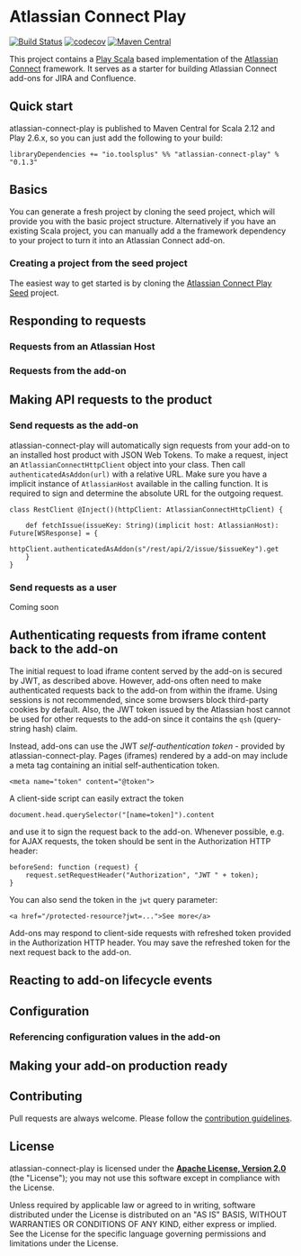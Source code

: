 Atlassian Connect Play
======================

[![Build Status](https://travis-ci.org/toolsplus/atlassian-connect-play.svg?branch=master)](https://travis-ci.org/toolsplus/atlassian-connect-play)
[![codecov](https://codecov.io/gh/toolsplus/atlassian-connect-play/branch/master/graph/badge.svg)](https://codecov.io/gh/toolsplus/atlassian-connect-play)
[![Maven Central](https://img.shields.io/maven-central/v/io.toolsplus/atlassian-connect-play-core_2.12.svg)](https://maven-badges.herokuapp.com/maven-central/io.toolsplus/atlassian-connect-play-core_2.11)


This project contains a [Play Scala](https://www.playframework.com/) based 
implementation of the [Atlassian Connect](https://connect.atlassian.com/) framework. 
It serves as a starter for building Atlassian Connect add-ons for JIRA and Confluence.

## Quick start

atlassian-connect-play is published to Maven Central for Scala 2.12 and Play 2.6.x, 
so you can just add the following to your build:

    libraryDependencies += "io.toolsplus" %% "atlassian-connect-play" % "0.1.3"

## Basics

You can generate a fresh project by cloning the seed project, which will provide 
you with the basic project structure. Alternatively if you have an existing Scala 
project, you can manually add a the framework dependency to your project to turn 
it into an Atlassian Connect add-on.

### Creating a project from the seed project

The easiest way to get started is by cloning the [Atlassian Connect Play Seed](atlassian-connect-play-seed) 
project.

## Responding to requests
 
### Requests from an Atlassian Host

### Requests from the add-on


## Making API requests to the product

### Send requests as the add-on

atlassian-connect-play will automatically sign requests from your add-on to an 
installed host product with JSON Web Tokens. To make a request, inject an 
`AtlassianConnectHttpClient` object into your class.
Then call `authenticatedAsAddon(url)` with a relative URL. Make sure you have a 
implicit instance of `AtlassianHost` available in the calling function. It is 
required to sign and determine the absolute URL for the outgoing request.

    class RestClient @Inject()(httpClient: AtlassianConnectHttpClient) {
   
        def fetchIssue(issueKey: String)(implicit host: AtlassianHost): Future[WSResponse] = {
            httpClient.authenticatedAsAddon(s"/rest/api/2/issue/$issueKey").get
        }
    }

### Send requests as a user

Coming soon

## Authenticating requests from iframe content back to the add-on

The initial request to load iframe content served by the add-on is secured by 
JWT, as described above. However, add-ons often need to make authenticated 
requests back to the add-on from within the iframe. Using sessions is not 
recommended, since some browsers block third-party cookies by default. Also, the 
JWT token issued by the Atlassian host cannot be used for other requests to the 
add-on since it contains the `qsh` (query-string hash) claim.

Instead, add-ons can use the JWT *self-authentication token* - provided by 
atlassian-connect-play. 
Pages (iframes) rendered by a add-on may include a meta tag containing an 
initial self-authentication token.

    <meta name="token" content="@token">
 
A client-side script can easily extract the token
 
    document.head.querySelector("[name=token]").content
 
and use it to sign the request back to the add-on. Whenever possible, e.g. for 
AJAX requests, the token should be sent in the Authorization HTTP header:

    beforeSend: function (request) {
        request.setRequestHeader("Authorization", "JWT " + token);
    }
You can also send the token in the `jwt` query parameter:

    <a href="/protected-resource?jwt=...">See more</a>
    
Add-ons may respond to client-side requests with refreshed token provided in the
Authorization HTTP header. You may save the refreshed token for the next request
back to the add-on.

## Reacting to add-on lifecycle events


## Configuration

### Referencing configuration values in the add-on


## Making your add-on production ready
  

## Contributing
 
Pull requests are always welcome. Please follow the [contribution guidelines](CONTRIBUTING.md).

## License

atlassian-connect-play is licensed under the **[Apache License, Version 2.0][apache]** (the
"License"); you may not use this software except in compliance with the License.

Unless required by applicable law or agreed to in writing, software
distributed under the License is distributed on an "AS IS" BASIS,
WITHOUT WARRANTIES OR CONDITIONS OF ANY KIND, either express or implied.
See the License for the specific language governing permissions and
limitations under the License.

[atlassian-connect-play-seed]: https://github.com/toolsplus/atlassian-connect-play-seed
[apache]: http://www.apache.org/licenses/LICENSE-2.0